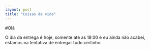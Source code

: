 ```yaml
---
layout: post
title: "Coisas da vida"
---
```

#Olá

O dia da entrega é hoje, somente até as 18:00 e eu ainda não acabei, estamos na tentativa de entregar tudo certinho